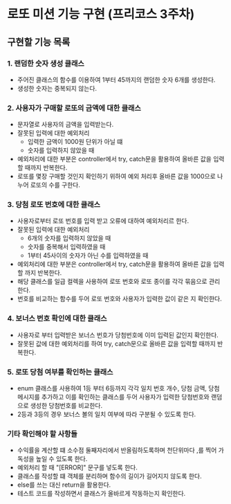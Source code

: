 # 로또 미션 기능 구현 (프리코스 3주차)

## 구현할 기능 목록

### 1. 랜덤한 숫자 생성 클래스

- 주어진 클래스의 함수를 이용하여 1부터 45까지의 랜덤한 숫자 6개를 생성한다.
- 생성한 숫자는 중복되지 않는다.

### 2. 사용자가 구매할 로또의 금액에 대한 클래스

- 문자열로 사용자의 금액을 입력받는다.
- 잘못된 입력에 대한 예외처리
    - 입력한 금액이 1000원 단위가 아닐 떄
    - 숫자를 입력하지 않았을 때
- 예외처리에 대한 부분은 controller에서 try, catch문을 활용하여 올바른 값을 입력할 때까지 반복한다.
- 로또를 몇장 구매할 것인지 확인하기 위하여 예외 처리후 올바른 값을 1000으로 나누어 로또의 수를 구한다.

### 3. 당첨 로또 번호에 대한 클래스

- 사용자로부터 로또 번호를 입력 받고 오류에 대하여 예외처리르 한다.
- 잘못된 입력에 대한 예외처리
    - 6개의 숫자를 입력하지 않았을 때
    - 숫자를 중복해서 입력하였을 때
    - 1부터 45사이의 숫자가 아닌 수를 입력하였을 때
- 예외처리에 대한 부분은 controller에서 try, catch문을 활용하여 올바른 값을 입력할 까지 반복한다.
- 해당 클래스를 일급 컬렉을 사용하여 로또 번호와 로또 종이를 각각 묶음으로 관리한다.
- 번호를 비교하는 함수를 두어 로또 번호와 사용자가 입력한 값이 같은 지 확인한다.

### 4. 보너스 번호 확인에 대한 클래스

- 사용자로 부터 입력받은 보너스 번호가 당첨번호에 이미 입력된 값인지 확인한다.
- 잘못된 값에 대한 예외처리를 하여 try, catch문으로 올바른 값을 입력할 때까지 반복한다.

### 5. 로또 당첨 여부를 확인하는 클래스

- enum 클래스를 사용하여 1등 부터 6등까지 각각 일치 번호 개수, 당첨 금액, 당첨 메시지를 추가하고
  이를 확인하는 클래스를 두어 사용자가 입력한 당첨번호와 랜덤으로 생성한 당첨번호를 비교한다.
- 2등과 3등의 경우 보너스 볼의 일치 여부에 따라 구분될 수 있도록 한다.

### 기타 확인해야 할 사항들

- 수익률을 계산할 떄 소수점 둘째자리에서 반올림하도록하며 천단위마다 ,를 찍어 가독성을 높일 수 있도록 한다.
- 예외처리 할 때 "[ERROR]" 문구를 넣도록 한다.
- 클래스를 작성할 떄 객체를 분리하며 함수의 길이가 길어지지 않도록 한다.
- else를 쓰는 대신 return을 활용한다.
- 테스트 코드를 작성하면서 클래스가 올바르게 작동하는지 확인한다.
